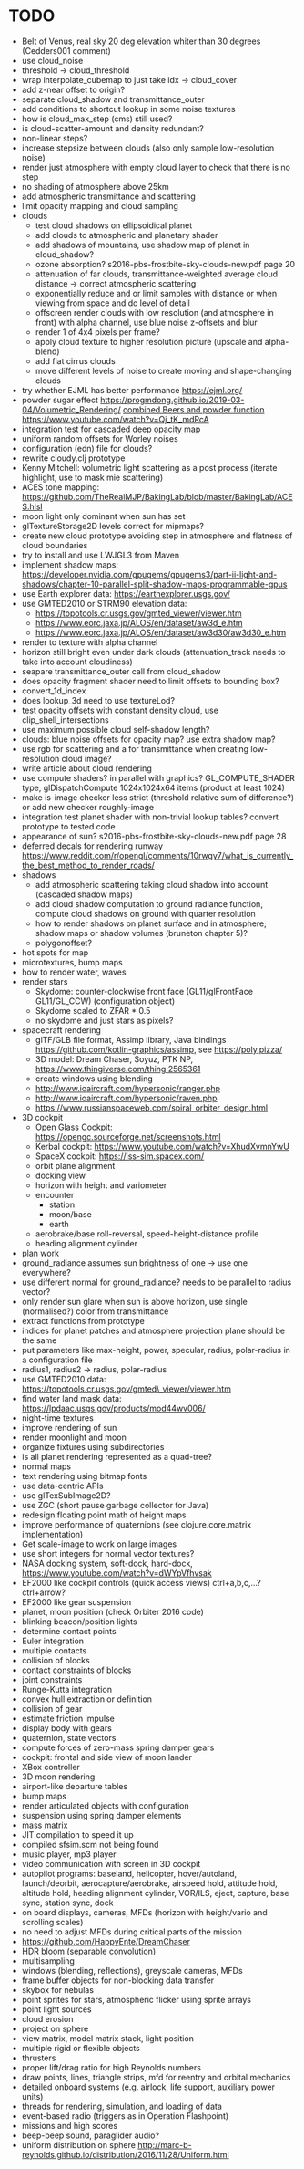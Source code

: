 # TODO
* Belt of Venus, real sky 20 deg elevation whiter than 30 degrees (Cedders001 comment)
* use cloud\_noise
* threshold -> cloud\_threshold
* wrap interpolate\_cubemap to just take idx -> cloud\_cover
* add z-near offset to origin?
* separate cloud\_shadow and transmittance\_outer
* add conditions to shortcut lookup in some noise textures
* how is cloud\_max\_step (cms) still used?
* is cloud-scatter-amount and density redundant?
* non-linear steps?
* increase stepsize between clouds (also only sample low-resolution noise)
* render just atmosphere with empty cloud layer to check that there is no step
* no shading of atmosphere above 25km
* add atmospheric transmittance and scattering
* limit opacity mapping and cloud sampling
* clouds
  * test cloud shadows on ellipsoidical planet
  * add clouds to atmospheric and planetary shader
  * add shadows of mountains, use shadow map of planet in cloud\_shadow?
  * ozone absorption? s2016-pbs-frostbite-sky-clouds-new.pdf page 20
  * attenuation of far clouds, transmittance-weighted average cloud distance -> correct atmospheric scattering
  * exponentially reduce and or limit samples with distance or when viewing from space and do level of detail
  * offscreen render clouds with low resolution (and atmosphere in front) with alpha channel, use blue noise z-offsets and blur
  * render 1 of 4x4 pixels per frame?
  * apply cloud texture to higher resolution picture (upscale and alpha-blend)
  * add flat cirrus clouds
  * move different levels of noise to create moving and shape-changing clouds
* try whether EJML has better performance https://ejml.org/
* powder sugar effect https://progmdong.github.io/2019-03-04/Volumetric_Rendering/
  [combined Beers and powder function](https://www.youtube.com/watch?v=8OrvIQUFptA)
  https://www.youtube.com/watch?v=Qj_tK_mdRcA
* integration test for cascaded deep opacity map
* uniform random offsets for Worley noises
* configuration (edn) file for clouds?
* rewrite cloudy.clj prototype
* Kenny Mitchell: volumetric light scattering as a post process (iterate highlight, use to mask mie scattering)
* ACES tone mapping: https://github.com/TheRealMJP/BakingLab/blob/master/BakingLab/ACES.hlsl
* moon light only dominant when sun has set
* glTextureStorage2D levels correct for mipmaps?
* create new cloud prototype avoiding step in atmosphere and flatness of cloud boundaries
* try to install and use LWJGL3 from Maven
* implement shadow maps: https://developer.nvidia.com/gpugems/gpugems3/part-ii-light-and-shadows/chapter-10-parallel-split-shadow-maps-programmable-gpus
* use Earth explorer data: https://earthexplorer.usgs.gov/
* use GMTED2010 or STRM90 elevation data:
  * https://topotools.cr.usgs.gov/gmted_viewer/viewer.htm
  * https://www.eorc.jaxa.jp/ALOS/en/dataset/aw3d_e.htm
  * https://www.eorc.jaxa.jp/ALOS/en/dataset/aw3d30/aw3d30_e.htm
* render to texture with alpha channel
* horizon still bright even under dark clouds (attenuation\_track needs to take into account cloudiness)
* seapare transmittance\_outer call from cloud\_shadow
* does opacity fragment shader need to limit offsets to bounding box?
* convert\_1d\_index
* does lookup\_3d need to use textureLod?
* test opacity offsets with constant density cloud, use clip\_shell\_intersections
* use maximum possible cloud self-shadow length?
* clouds: blue noise offsets for opacity map? use extra shadow map?
* use rgb for scattering and a for transmittance when creating low-resolution cloud image?
* write article about cloud rendering
* use compute shaders? in parallel with graphics?
  GL\_COMPUTE\_SHADER type, glDispatchCompute 1024x1024x64 items (product at least 1024)
* make is-image checker less strict (threshold relative sum of difference?) or add new checker roughly-image
* integration test planet shader with non-trivial lookup tables? convert prototype to tested code
* appearance of sun? s2016-pbs-frostbite-sky-clouds-new.pdf page 28
* deferred decals for rendering runway
  https://www.reddit.com/r/opengl/comments/10rwgy7/what_is_currently_the_best_method_to_render_roads/
* shadows
  * add atmospheric scattering taking cloud shadow into account (cascaded shadow maps)
  * add cloud shadow computation to ground radiance function, compute cloud shadows on ground with quarter resolution
  * how to render shadows on planet surface and in atmosphere; shadow maps or shadow volumes (bruneton chapter 5)?
  * polygonoffset?
* hot spots for map
* microtextures, bump maps
* how to render water, waves
* render stars
  * Skydome: counter-clockwise front face (GL11/glFrontFace GL11/GL\_CCW) (configuration object)
  * Skydome scaled to ZFAR * 0.5
  * no skydome and just stars as pixels?
* spacecraft rendering
  * glTF/GLB file format, Assimp library, Java bindings https://github.com/kotlin-graphics/assimp, see https://poly.pizza/
  * 3D model: Dream Chaser, Soyuz, PTK NP, https://www.thingiverse.com/thing:2565361
  * create windows using blending
  * http://www.ioaircraft.com/hypersonic/ranger.php
  * http://www.ioaircraft.com/hypersonic/raven.php
  * https://www.russianspaceweb.com/spiral_orbiter_design.html
* 3D cockpit
  * Open Glass Cockpit: https://opengc.sourceforge.net/screenshots.html
  * Kerbal cockpit: https://www.youtube.com/watch?v=XhudXvmnYwU
  * SpaceX cockpit: https://iss-sim.spacex.com/
  * orbit plane alignment
  * docking view
  * horizon with height and variometer
  * encounter
    * station
    * moon/base
    * earth
  * aerobrake/base roll-reversal, speed-height-distance profile
  * heading alignment cylinder
* plan work
* ground\_radiance assumes sun brightness of one -> use one everywhere?
* use different normal for ground\_radiance? needs to be parallel to radius vector?
* only render sun glare when sun is above horizon, use single (normalised?) color from transmittance
* extract functions from prototype
* indices for planet patches and atmosphere projection plane should be the same
* put parameters like max-height, power, specular, radius, polar-radius in a configuration file
* radius1, radius2 -> radius, polar-radius
* use GMTED2010 data: https://topotools.cr.usgs.gov/gmted\_viewer/viewer.htm
* find water land mask data: https://lpdaac.usgs.gov/products/mod44wv006/
* night-time textures
* improve rendering of sun
* render moonlight and moon
* organize fixtures using subdirectories
* is all planet rendering represented as a quad-tree?
* normal maps
* text rendering using bitmap fonts
* use data-centric APIs
* use glTexSubImage2D?
* use ZGC (short pause garbage collector for Java)
* redesign floating point math of height maps
* improve performance of quaternions (see clojure.core.matrix implementation)
* Get scale-image to work on large images
* use short integers for normal vector textures?
* NASA docking system, soft-dock, hard-dock, https://www.youtube.com/watch?v=dWYpVfhvsak
* EF2000 like cockpit controls (quick access views) ctrl+a,b,c,...? ctrl+arrow?
* EF2000 like gear suspension
* planet, moon position (check Orbiter 2016 code)
* blinking beacon/position lights
* determine contact points
* Euler integration
* multiple contacts
* collision of blocks
* contact constraints of blocks
* joint constraints
* Runge-Kutta integration
* convex hull extraction or definition
* collision of gear
* estimate friction impulse
* display body with gears
* quaternion, state vectors
* compute forces of zero-mass spring damper gears
* cockpit: frontal and side view of moon lander
* XBox controller
* 3D moon rendering
* airport-like departure tables
* bump maps
* render articulated objects with configuration
* suspension using spring damper elements
* mass matrix
* JIT compilation to speed it up
* compiled sfsim.scm not being found
* music player, mp3 player
* video communication with screen in 3D cockpit
* autopilot programs: baseland, helicopter, hover/autoland, launch/deorbit, aerocapture/aerobrake, airspeed hold, attitude hold, altitude hold, heading alignment cylinder, VOR/ILS, eject, capture, base sync, station sync, dock
* on board displays, cameras, MFDs (horizon with height/vario and scrolling scales)
* no need to adjust MFDs during critical parts of the mission
* https://github.com/HappyEnte/DreamChaser
* HDR bloom (separable convolution)
* multisampling
* windows (blending, reflections), greyscale cameras, MFDs
* frame buffer objects for non-blocking data transfer
* skybox for nebulas
* point sprites for stars, atmospheric flicker using sprite arrays
* point light sources
* cloud erosion
* project on sphere
* view matrix, model matrix stack, light position
* multiple rigid or flexible objects
* thrusters
* proper lift/drag ratio for high Reynolds numbers
* draw points, lines, triangle strips, mfd for reentry and orbital mechanics
* detailed onboard systems (e.g. airlock, life support, auxiliary power units)
* threads for rendering, simulation, and loading of data
* event-based radio (triggers as in Operation Flashpoint)
* missions and high scores
* beep-beep sound, paraglider audio?
* uniform distribution on sphere http://marc-b-reynolds.github.io/distribution/2016/11/28/Uniform.html
